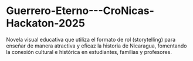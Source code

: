 # Guerrero-Eterno---CroNicas-Hackaton-2025
Novela visual educativa que utiliza el formato de rol (storytelling) para enseñar de manera atractiva y eficaz la historia de Nicaragua, fomentando la conexión cultural e histórica en estudiantes, familias y profesores.
